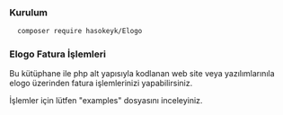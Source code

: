 ### Kurulum
```sh
  composer require hasokeyk/Elogo
```

### Elogo Fatura İşlemleri
Bu kütüphane ile php alt yapısıyla kodlanan web site veya yazılımlarınıla elogo üzerinden fatura işlemlerinizi yapabilirsiniz.


İşlemler için lütfen "examples" dosyasını inceleyiniz.